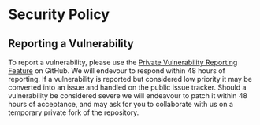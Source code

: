 # Security Policy

## Reporting a Vulnerability

To report a vulnerability, please use the [Private Vulnerability Reporting Feature](https://docs.github.com/en/code-security/security-advisories/guidance-on-reporting-and-writing/privately-reporting-a-security-vulnerability) on GitHub. We will endevour to respond within 48 hours of reporting.
If a vulnerability is reported but considered low priority it may be converted into an issue and handled on the public issue tracker.
Should a vulnerability be considered severe we will endeavour to patch it within 48 hours of acceptance, and may ask for you to collaborate with us on a temporary private fork of the repository.

